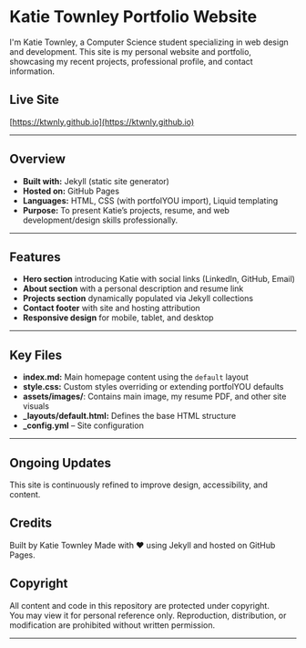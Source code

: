# Katie Townley Portfolio Website

I'm Katie Townley, a Computer Science student specializing in web design and development. This site is my personal website and portfolio, showcasing my recent projects, professional profile, and contact information.

## Live Site

[https://ktwnly.github.io](https://ktwnly.github.io)  

---

## Overview

- **Built with:** Jekyll (static site generator)
- **Hosted on:** GitHub Pages
- **Languages:** HTML, CSS (with portfolYOU import), Liquid templating
- **Purpose:** To present Katie’s projects, resume, and web development/design skills professionally.

---

## Features

- **Hero section** introducing Katie with social links (LinkedIn, GitHub, Email)
- **About section** with a personal description and resume link
- **Projects section** dynamically populated via Jekyll collections
- **Contact footer** with site and hosting attribution
- **Responsive design** for mobile, tablet, and desktop

---

## Key Files

- **index.md:** Main homepage content using the `default` layout
- **style.css:** Custom styles overriding or extending portfolYOU defaults
- **assets/images/**: Contains main image, my resume PDF, and other site visuals
- **_layouts/default.html:** Defines the base HTML structure
- **_config.yml** – Site configuration

---

## Ongoing Updates

This site is continuously refined to improve design, accessibility, and content.

## Credits

Built by Katie Townley
Made with ❤️ using Jekyll and hosted on GitHub Pages.

## Copyright

All content and code in this repository are protected under copyright.  
You may view it for personal reference only. Reproduction, distribution, or modification are prohibited without written permission.

---
